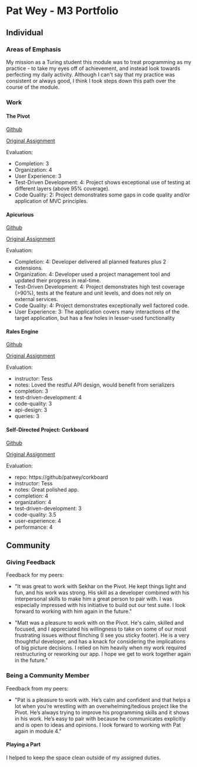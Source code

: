 # Pat Wey - M3 Portfolio

## Individual

### Areas of Emphasis

My mission as a Turing student this module was to treat programming as my practice - to take my eyes off of achievement, and instead look towards perfecting my daily activity. Although I can't say that my practice was consistent or always good, I think I took steps down this path over the course of the module.

### Work

#### The Pivot

[Github](https://github.com/sekharp/the_pivot)

[Original Assignment](https://github.com/turingschool/lesson_plans/blob/master/ruby_03-professional_rails_applications/the_pivot.md)

Evaluation:

* Completion: 3
* Organization: 4
* User Experience: 3
* Test-Driven Development: 4: Project shows exceptional use of testing at different layers (above 95% coverage).
* Code Quality: 2: Project demonstrates some gaps in code quality and/or application of MVC principles.

#### Apicurious

[Github](https://github.com/patwey/apicurious)

[Original Assignment](https://github.com/turingschool/lesson_plans/blob/master/ruby_03-professional_rails_applications/apicurious.md)

Evaluation:

* Completion: 4: Developer delivered all planned features plus 2 extensions.
* Organization: 4: Developer used a project management tool and updated their progress in real-time.
* Test-Driven Development: 4: Project demonstrates high test coverage (>90%), tests at the feature and unit levels, and does not rely on external services.
* Code Quality: 4: Project demonstrates exceptionally well factored code.
* User Experience: 3: The application covers many interactions of the target application, but has a few holes in lesser-used functionality

#### Rales Engine

[Github](https://github.com/patwey/rails_engine)

[Original Assignment](https://github.com/turingschool/lesson_plans/blob/master/ruby_03-professional_rails_applications/rails_engine.md)

Evaluation:

* instructor: Tess
* notes: Loved the restful API design, would benefit from serializers
* completion: 3
* test-driven-development: 4
* code-quality: 3
* api-design: 3
* queries: 3

#### Self-Directed Project: Corkboard

[Github](https://github.com/patwey/corkboard)

[Original Assignment](https://github.com/turingschool/lesson_plans/blob/master/ruby_03-professional_rails_applications/self_directed_project.md)

Evaluation:

* repo: https://github/patwey/corkboard
* instructor: Tess
* notes: Great polished app.
* completion: 4
* organization: 4
* test-driven-development: 3
* code-quality: 3.5
* user-experience: 4
* performance: 4

## Community

### Giving Feedback

Feedback for my peers:

* "It was great to work with Sekhar on the Pivot. He kept things light and fun, and his work was strong. His skill as a developer combined with his interpersonal skills to make him a great person to pair with. I was especially impressed with his initiative to build out our test suite.  I look forward to working with him again in the future."

* "Matt was a pleasure to work with on the Pivot.  He's calm, skilled and focused, and I appreciated his willingness to take on some of our most frustrating issues without flinching (I see you sticky footer). He is a very thoughtful developer, and has a knack for considering the implications of big picture decisions. I relied on him heavily when my work required restructuring or reworking our app. I hope we get to work together again in the future."

### Being a Community Member

Feedback from my peers:

* "Pat is a pleasure to work with. He’s calm and confident and that helps a lot when you’re wrestling with an overwhelming/tedious project like the Pivot. He’s always trying to improve his programming skills and it shows in his work. He’s easy to pair with because he communicates explicitly and is open to ideas and opinions. I look forward to working with Pat again in module 4."

#### Playing a Part

I helped to keep the space clean outside of my assigned duties.
